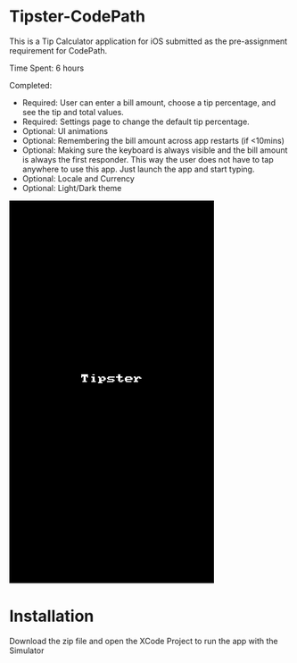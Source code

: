 # Tipster-CodePath
This is a Tip Calculator application for iOS submitted as the pre-assignment requirement for CodePath.

Time Spent: 6 hours

Completed:

* Required: User can enter a bill amount, choose a tip percentage, and see the tip and total values.
* Required: Settings page to change the default tip percentage.
* Optional: UI animations
* Optional: Remembering the bill amount across app restarts (if <10mins)
* Optional: Making sure the keyboard is always visible and the bill amount is always the first responder. This way the user does not have to tap anywhere to use this app. Just launch the app and start typing.
* Optional: Locale and Currency 
* Optional: Light/Dark theme

![Video Walkthrough](TipsterUpdated.gif)

# Installation
Download the zip file and open the XCode Project to run the app with the Simulator
